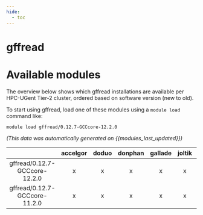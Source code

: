 ```yaml
---
hide:
  - toc
---
```


gffread
=======

# Available modules


The overview below shows which gffread installations are available per HPC-UGent Tier-2 cluster, ordered based on software version (new to old).

To start using gffread, load one of these modules using a `module load` command like:

```shell
module load gffread/0.12.7-GCCcore-12.2.0
```

*(This data was automatically generated on {{modules_last_updated}})*  

| |accelgor|doduo|donphan|gallade|joltik|shinx|skitty|
| :---: | :---: | :---: | :---: | :---: | :---: | :---: | :---: |
|gffread/0.12.7-GCCcore-12.2.0|x|x|x|x|x|x|x|
|gffread/0.12.7-GCCcore-11.2.0|x|x|x|x|x|-|x|
